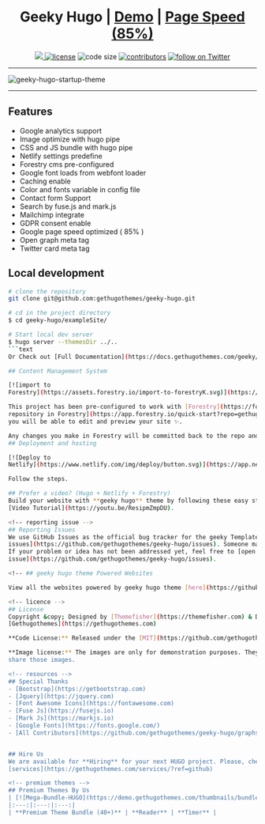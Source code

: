 
<h1 align=center>Geeky Hugo | <a target="_blank" href="https://demo.gethugothemes.com/geeky" rel="nofollow">Demo</a> | <a  target="_blank" href="https://developers.google.com/speed/pagespeed/insights/?url=https%3A%2F%2Fdemo.gethugothemes.com%2Fgeeky%2F&tab=desktop">Page Speed (85%)</a></h1>

<p align=center>
  <a href="https://github.com/gohugoio/hugo/releases/tag/v0.87" alt="Contributors">
    <img src="https://img.shields.io/static/v1?label=min-HUGO-version&message=0.87&color=f00&logo=hugo" />
  </a>

  <a href="https://github.com/gethugothemes/geeky-hugo/blob/master/LICENSE">
    <img src="https://img.shields.io/github/license/gethugothemes/geeky-hugo" alt="license"></a>

  <img src="https://img.shields.io/github/languages/code-size/gethugothemes/geeky-hugo" alt="code size">

  <a href="https://github.com/gethugothemes/geeky-hugo/graphs/contributors">
    <img src="https://img.shields.io/github/contributors/gethugothemes/geeky-hugo" alt="contributors"></a>

  <a href="https://twitter.com/intent/follow?screen_name=gethugothemes">
    <img src="https://img.shields.io/twitter/follow/gethugothemes?style=social&logo=twitter"
      alt="follow on Twitter"></a>
</p>

---

<p align="center">
 
![geeky-hugo-startup-theme](https://user-images.githubusercontent.com/17677384/140605658-0c68cf6c-d15a-4f0d-8e66-1060ce636d20.png)
</p>

---
## Features
- Google analytics  support
- Image optimize  with hugo pipe
- CSS and JS bundle with hugo pipe
- Netlify settings predefine
- Forestry cms pre-configured
- Google font loads from webfont loader
- Caching enable
- Color and fonts variable in config file
- Contact form Support
- Search by fuse.js and mark.js
- Mailchimp integrate
- GDPR consent enable
- Google page speed optimized ( 85% )
- Open graph meta tag
- Twitter card meta tag


## Local development

```bash
# clone the repository
git clone git@github.com:gethugothemes/geeky-hugo.git

# cd in the project directory
$ cd geeky-hugo/exampleSite/

# Start local dev server
$ hugo server --themesDir ../..
```text
Or Check out [Full Documentation](https://docs.gethugothemes.com/geeky/?ref=github).

## Content Management System

[![import to
Forestry](https://assets.forestry.io/import-to-forestryK.svg)](https://app.forestry.io/quick-start?repo=gethugothemes/geeky-hugo&engine=hugo&version=0.87.0)

This project has been pre-configured to work with [Forestry](https://forestry.io) a git-based CMS, [import your
repository in Forestry](https://app.forestry.io/quick-start?repo=gethugothemes/geeky-hugo&engine=hugo&version=0.87.0) and
you will be able to edit and preview your site ✨.

Any changes you make in Forestry will be committed back to the repo and deployed if you use [Netlify](#netlify).
## Deployment and hosting

[![Deploy to
Netlify](https://www.netlify.com/img/deploy/button.svg)](https://app.netlify.com/start/deploy?repository=https://github.com/gethugothemes/geeky-hugo)

Follow the steps.

## Prefer a video? (Hugo + Netlify + Forestry)
Build your website with **geeky hugo** theme by following these easy steps (No Coding Required!)
[Video Tutorial](https://youtu.be/ResipmZmpDU).

<!-- reporting issue -->
## Reporting Issues
We use GitHub Issues as the official bug tracker for the geeky Template. Please Search [existing
issues](https://github.com/gethugothemes/geeky-hugo/issues). Someone may have already reported the same problem.
If your problem or idea has not been addressed yet, feel free to [open a new
issue](https://github.com/gethugothemes/geeky-hugo/issues).

<!-- ## geeky hugo theme Powered Websites

View all the websites powered by geeky hugo theme [here](https://github.com/gethugothemes/geeky-hugo/wiki/All-Geeky-Hugo-Powered-Websites). Want to submit your own website powered by geeky hugo theme? You can submit it [here](https://github.com/gethugothemes/geeky-hugo/discussions/2). -->

<!-- licence -->
## License
Copyright &copy; Designed by [Themefisher](https://themefisher.com) & Developed by
[Gethugothemes](https://gethugothemes.com)

**Code License:** Released under the [MIT](https://github.com/gethugothemes/geeky-hugo/blob/master/LICENSE) license.

**Image license:** The images are only for demonstration purposes. They have their licenses. We don't have permission to
share those images.

<!-- resources -->
## Special Thanks
- [Bootstrap](https://getbootstrap.com)
- [Jquery](https://jquery.com)
- [Font Awesome Icons](https://fontawesome.com)
- [Fuse Js](https://fusejs.io)
- [Mark Js](https://markjs.io)
- [Google Fonts](https://fonts.google.com/)
- [All Contributors](https://github.com/gethugothemes/geeky-hugo/graphs/contributors)


## Hire Us
We are available for **Hiring** for your next HUGO project. Please, check our
[services](https://gethugothemes.com/services/?ref=github)

<!-- premium themes -->
## Premium Themes By Us
| [![Mega-Bundle-HUGO](https://demo.gethugothemes.com/thumbnails/bundle.webp)](https://gethugothemes.com/bundle) | [![Reader](https://demo.gethugothemes.com/thumbnails/reader.webp)](https://gethugothemes.com/products/reader/) | [![timer](https://demo.gethugothemes.com/thumbnails/timer.webp)](https://gethugothemes.com/products/timer/) |
|:---:|:---:|:---:|
| **Premium Theme Bundle (40+)** | **Reader** | **Timer** |
